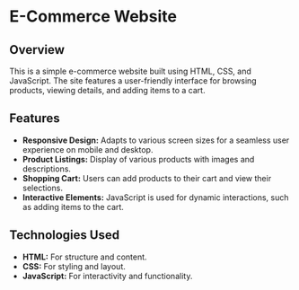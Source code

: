 # E-Commerce Website

## Overview

This is a simple e-commerce website built using HTML, CSS, and JavaScript. The site features a user-friendly interface for browsing products, viewing details, and adding items to a cart.

## Features

- **Responsive Design:** Adapts to various screen sizes for a seamless user experience on mobile and desktop.
- **Product Listings:** Display of various products with images and descriptions.
- **Shopping Cart:** Users can add products to their cart and view their selections.
- **Interactive Elements:** JavaScript is used for dynamic interactions, such as adding items to the cart.

## Technologies Used

- **HTML:** For structure and content.
- **CSS:** For styling and layout.
- **JavaScript:** For interactivity and functionality.

